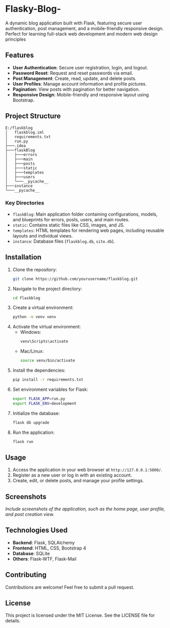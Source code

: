 # Flasky-Blog-
A dynamic blog application built with Flask, featuring secure user authentication, post management, and a mobile-friendly responsive design. Perfect for learning full-stack web development and modern web design principles

## Features
- **User Authentication**: Secure user registration, login, and logout.
- **Password Reset**: Request and reset passwords via email.
- **Post Management**: Create, read, update, and delete posts.
- **User Profiles**: Manage account information and profile pictures.
- **Pagination**: View posts with pagination for better navigation.
- **Responsive Design**: Mobile-friendly and responsive layout using Bootstrap.

## Project Structure
```
E:/flaskblog
│   flaskblog.iml
│   requirements.txt
│   run.py
├───.idea
├───flaskBlog
│   ├───errors
│   ├───main
│   ├───posts
│   ├───static
│   ├───templates
│   ├───users
│   └───__pycache__
├───instance
└───__pycache__
```

### Key Directories
- `flaskBlog`: Main application folder containing configurations, models, and blueprints for errors, posts, users, and main routes.
- `static`: Contains static files like CSS, images, and JS.
- `templates`: HTML templates for rendering web pages, including reusable layouts and individual views.
- `instance`: Database files (`flaskblog.db`, `site.db`).

## Installation
1. Clone the repository:
   ```bash
   git clone https://github.com/yourusername/flaskblog.git
   ```
2. Navigate to the project directory:
   ```bash
   cd flaskblog
   ```
3. Create a virtual environment:
   ```bash
   python -m venv venv
   ```
4. Activate the virtual environment:
   - Windows:
     ```bash
     venv\Scripts\activate
     ```
   - Mac/Linux:
     ```bash
     source venv/bin/activate
     ```
5. Install the dependencies:
   ```bash
   pip install -r requirements.txt
   ```
6. Set environment variables for Flask:
   ```bash
   export FLASK_APP=run.py
   export FLASK_ENV=development
   ```
7. Initialize the database:
   ```bash
   flask db upgrade
   ```
8. Run the application:
   ```bash
   flask run
   ```

## Usage
1. Access the application in your web browser at `http://127.0.0.1:5000/`.
2. Register as a new user or log in with an existing account.
3. Create, edit, or delete posts, and manage your profile settings.

## Screenshots
*Include screenshots of the application, such as the home page, user profile, and post creation view.*

## Technologies Used
- **Backend**: Flask, SQLAlchemy
- **Frontend**: HTML, CSS, Bootstrap 4
- **Database**: SQLite
- **Others**: Flask-WTF, Flask-Mail

## Contributing
Contributions are welcome! Feel free to submit a pull request.

## License
This project is licensed under the MIT License. See the LICENSE file for details.
